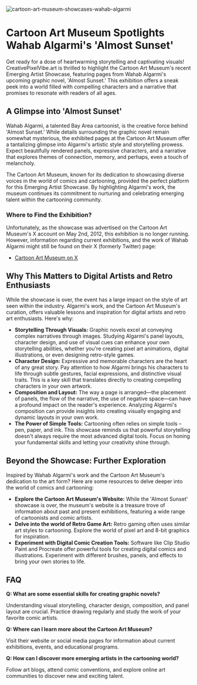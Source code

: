 ![cartoon-art-museum-showcases-wahab-algarmi](https://images.pexels.com/photos/3221533/pexels-photo-3221533.jpeg?auto=compress&cs=tinysrgb&fit=crop&h=627&w=1200)

# Cartoon Art Museum Spotlights Wahab Algarmi's 'Almost Sunset'

Get ready for a dose of heartwarming storytelling and captivating visuals! CreativePixelVibe.art is thrilled to highlight the Cartoon Art Museum's recent Emerging Artist Showcase, featuring pages from Wahab Algarmi's upcoming graphic novel, 'Almost Sunset.' This exhibition offers a sneak peek into a world filled with compelling characters and a narrative that promises to resonate with readers of all ages.

## A Glimpse into 'Almost Sunset'

Wahab Algarmi, a talented Bay Area cartoonist, is the creative force behind 'Almost Sunset.' While details surrounding the graphic novel remain somewhat mysterious, the exhibited pages at the Cartoon Art Museum offer a tantalizing glimpse into Algarmi's artistic style and storytelling prowess. Expect beautifully rendered panels, expressive characters, and a narrative that explores themes of connection, memory, and perhaps, even a touch of melancholy.

The Cartoon Art Museum, known for its dedication to showcasing diverse voices in the world of comics and cartooning, provided the perfect platform for this Emerging Artist Showcase. By highlighting Algarmi's work, the museum continues its commitment to nurturing and celebrating emerging talent within the cartooning community.

### Where to Find the Exhibition?

Unfortunately, as the showcase was advertised on the Cartoon Art Museum's X account on May 2nd, 2012, this exhibition is no longer running. However, information regarding current exhibitions, and the work of Wahab Algarmi might still be found on their X (formerly Twitter) page:

*   [Cartoon Art Museum on X](https://x.com/cartoonart/status/1954220827462799742)

## Why This Matters to Digital Artists and Retro Enthusiasts

While the showcase is over, the event has a large impact on the style of art seen within the industry. Algarmi's work, and the Cartoon Art Museum's curation, offers valuable lessons and inspiration for digital artists and retro art enthusiasts. Here's why:

*   **Storytelling Through Visuals:** Graphic novels excel at conveying complex narratives through images. Studying Algarmi's panel layouts, character design, and use of visual cues can enhance your own storytelling abilities, whether you're creating pixel art animations, digital illustrations, or even designing retro-style games.
*   **Character Design:** Expressive and memorable characters are the heart of any great story. Pay attention to how Algarmi brings his characters to life through subtle gestures, facial expressions, and distinctive visual traits. This is a key skill that translates directly to creating compelling characters in your own artwork.
*   **Composition and Layout:** The way a page is arranged—the placement of panels, the flow of the narrative, the use of negative space—can have a profound impact on the reader's experience. Analyzing Algarmi's composition can provide insights into creating visually engaging and dynamic layouts in your own work.
*   **The Power of Simple Tools:** Cartooning often relies on simple tools – pen, paper, and ink. This showcase reminds us that powerful storytelling doesn't always require the most advanced digital tools. Focus on honing your fundamental skills and letting your creativity shine through.

## Beyond the Showcase: Further Exploration

Inspired by Wahab Algarmi's work and the Cartoon Art Museum's dedication to the art form? Here are some resources to delve deeper into the world of comics and cartooning:

*   **Explore the Cartoon Art Museum's Website:** While the 'Almost Sunset' showcase is over, the museum's website is a treasure trove of information about past and present exhibitions, featuring a wide range of cartoonists and comic artists.
*   **Delve into the world of Retro Game Art:** Retro gaming often uses similar art styles to cartooning. Explore the world of pixel art and 8-bit graphics for inspiration.
*   **Experiment with Digital Comic Creation Tools:** Software like Clip Studio Paint and Procreate offer powerful tools for creating digital comics and illustrations. Experiment with different brushes, panels, and effects to bring your own stories to life.

## FAQ

**Q: What are some essential skills for creating graphic novels?**

Understanding visual storytelling, character design, composition, and panel layout are crucial. Practice drawing regularly and study the work of your favorite comic artists.

**Q: Where can I learn more about the Cartoon Art Museum?**

Visit their website or social media pages for information about current exhibitions, events, and educational programs.

**Q: How can I discover more emerging artists in the cartooning world?**

Follow art blogs, attend comic conventions, and explore online art communities to discover new and exciting talent.
